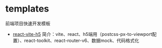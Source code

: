 # templates
前端项目快速开发模板
- [react-vite-h5](https://github.com/racheljoin/templates/tree/main/templates/react-vite-h5#readme)
  简介：vite、react、h5端用（postcss-px-to-viewport配置）、react-toolkit、react-router-v6、数据mock、代码格式化
